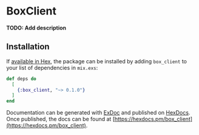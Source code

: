 # BoxClient

**TODO: Add description**

## Installation

If [available in Hex](https://hex.pm/docs/publish), the package can be installed
by adding `box_client` to your list of dependencies in `mix.exs`:

```elixir
def deps do
  [
    {:box_client, "~> 0.1.0"}
  ]
end
```

Documentation can be generated with [ExDoc](https://github.com/elixir-lang/ex_doc)
and published on [HexDocs](https://hexdocs.pm). Once published, the docs can
be found at [https://hexdocs.pm/box_client](https://hexdocs.pm/box_client).


